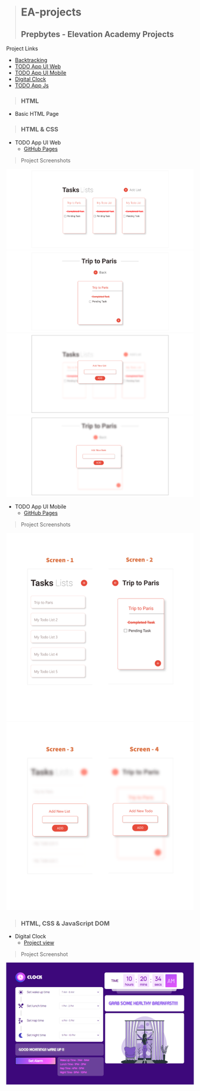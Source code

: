 ># EA-projects
>## Prepbytes - Elevation Academy Projects

Project Links
  - [Backtracking](https://sanjeevsaniel.github.io/EA-projects/HTML-Page/index.html)
  - [TODO App UI Web](https://sanjeevsaniel.github.io/EA-projects/Todo-App-UI-Web/index.html)
  - [TODO App UI Mobile](https://sanjeevsaniel.github.io/EA-projects/Todo-App-UI-Mobile/index.html)
  - [Digital Clock](https://sanjeevsaniel.github.io/EA-projects/Digital-Clock/index.html)
  - [TODO App Js](https://sanjeevsaniel.github.io/EA-projects/Todo-App-JS/index.html)


>### HTML
 - Basic HTML Page
 
>### HTML & CSS
 - TODO App UI Web
   - [GitHub Pages](https://sanjeevsaniel.github.io/EA-projects/Todo-App-UI-Web/index.html)

>Project Screenshots
>
![Screen 1, 2](Todo-App-UI-Web/images/Project-ScreenShots/Screen-1.png)
![Screen 1, 2](Todo-App-UI-Web/images/Project-ScreenShots/Screen-2.png)
![Screen 1, 2](Todo-App-UI-Web/images/Project-ScreenShots/Screen-3.png)
![Screen 1, 2](Todo-App-UI-Web/images/Project-ScreenShots/Screen-4.png)

 - TODO App UI Mobile 
   - [GitHub Pages](https://sanjeevsaniel.github.io/EA-projects/Todo-App-UI-Mobile/index.html)
 
>Project Screenshots
>
![Screen 1, 2](Todo-App-UI-Mobile/images/Project-ScreenShots/My-project-(1).png)
![Screen 3, 4](Todo-App-UI-Mobile/images/Project-ScreenShots/My-project-(2).png)

>### HTML, CSS & JavaScript DOM
 - Digital Clock
   - [Project view](https://sanjeevsaniel.github.io/EA-projects/Todo-App-JS/index.html)
   
>Project Screenshot
>
 ![](Digital-Clock/Screenshots/Screenshot%202022-08-31%20102104.png)
